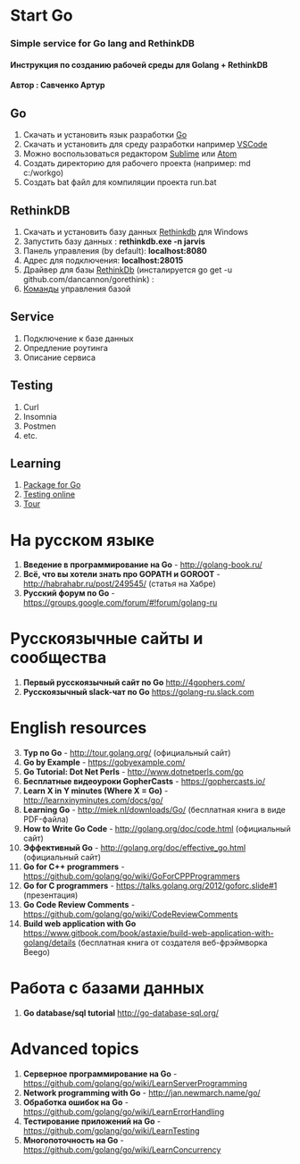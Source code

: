 # Start Go
### Simple service for Go lang and RethinkDB  

#### Инструкция по созданию рабочей среды для Golang + RethinkDB  
#### Автор : Савченко Артур

## Go
1. Скачать и установить язык разработки [Go](https://golang.org/doc/install?download=go1.9.2.windows-amd64.msi)
2. Скачать и установить для среду разработки например [VSCode](https://code.visualstudio.com/docs/?dv=win)  
3. Можно воспользоваться редактором [Sublime](https://www.sublimetext.com/3) или [Atom](https://atom.io/) 
4. Создать директорию для рабочего проекта (например: md c:/workgo)
5. Создать bat файл для компиляции проекта run.bat

## RethinkDB
1. Скачать и установить базу данных [Rethinkdb](https://download.rethinkdb.com/windows/rethinkdb-2.3.6.zip) для Windows	 
2. Запустить базу данных :  **rethinkdb.exe -n jarvis**
3. Панель управления (by default): **localhost:8080**
4. Адрес для подключения:  **localhost:28015**
6. Драйвер для базы [RethinkDb](https://github.com/GoRethink/gorethink) (инсталируется go get -u github.com/dancannon/gorethink) :
7. [Команды](https://rethinkdb.com/api/javascript/) управления базой

## Service
1. Подключение к базе данных
2. Опредление роутинга
3. Описание сервиса

## Testing 
1. Curl  
2. Insomnia
3. Postmen   
4. etc.

## Learning
1. [Package for Go](https://golang.org/pkg/)
2. [Testing online](https://play.golang.org/)
3. [Tour](https://tour.golang.org/welcome/1)

# На русском языке
1. **Введение в программирование на Go** - http://golang-book.ru/
2. **Всё, что вы хотели знать про GOPATH и GOROOT** - http://habrahabr.ru/post/249545/ (статья на Хабре)
3. **Русский форум по Go** - https://groups.google.com/forum/#!forum/golang-ru

# Русскоязычные сайты и сообщества
1. **Первый русскоязычный сайт по Go** http://4gophers.com/
2. **Русскоязычный slack-чат по Go** https://golang-ru.slack.com

# English resources
3. **Тур по Go** - http://tour.golang.org/ (официальный сайт)
4. **Go by Example** - https://gobyexample.com/
5. **Go Tutorial: Dot Net Perls** - http://www.dotnetperls.com/go
6. **Бесплатные видеоуроки GopherCasts** - https://gophercasts.io/
7. **Learn X in Y minutes (Where X = Go)** - http://learnxinyminutes.com/docs/go/
8. **Learning Go** - http://miek.nl/downloads/Go/ (бесплатная книга в виде PDF-файла)
9. **How to Write Go Code** - http://golang.org/doc/code.html (официальный сайт)
10. **Эффективный Go** - http://golang.org/doc/effective_go.html (официальный сайт)
11. **Go for C++ programmers** - https://github.com/golang/go/wiki/GoForCPPProgrammers
12. **Go for C programmers** - https://talks.golang.org/2012/goforc.slide#1 (презентация)
13. **Go Code Review Comments** - https://github.com/golang/go/wiki/CodeReviewComments
14. **Build web application with Go** https://www.gitbook.com/book/astaxie/build-web-application-with-golang/details (бесплатная книга от создателя веб-фрэймворка Beego)

# Работа с базами данных
1. **Go database/sql tutorial** http://go-database-sql.org/

# Advanced topics
1. **Серверное программирование на Go** - https://github.com/golang/go/wiki/LearnServerProgramming
2. **Network programming with Go** - http://jan.newmarch.name/go/
3. **Обработка ошибок на Go** - https://github.com/golang/go/wiki/LearnErrorHandling
4. **Тестирование приложений на Go** - https://github.com/golang/go/wiki/LearnTesting
5. **Многопоточность на Go** - https://github.com/golang/go/wiki/LearnConcurrency
